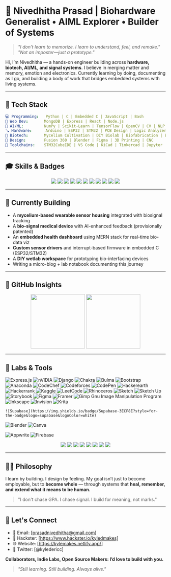# 🌱 Nivedhitha Prasad | Biohardware Generalist • AIML Explorer • Builder of Systems

> *"I don’t learn to memorize. I learn to understand, feel, and remake."*
> *"Not an imposter—just a prototype."*

Hi, I’m Nivedhitha — a hands-on engineer building across **hardware, biotech, AI/ML, and signal systems**. I believe in merging matter and memory, emotion and electronics. Currently learning by doing, documenting as I go, and building a body of work that bridges embedded systems with living systems.

---

## 🔧 Tech Stack

```yaml
💻 Programming:   Python | C | Embedded C | JavaScript | Bash  
📆 Web Dev:       MongoDB | Express | React | Node.js  
🧠 AI/ML:         NumPy | Scikit-Learn | TensorFlow | OpenCV | CV | NLP  
🪠 Hardware:      Arduino | ESP32 | STM32 | PCB Design | Logic Analyzers | Signal Processing  
🧪 Biotech:       Mycelium Cultivation | DIY Biolab | Biofabrication | Biomedical Devices  
🎨 Design:        Fusion 360 | Blender | Figma | 3D Printing | CNC  
🧰 Toolchains:    STM32CubeIDE | VS Code | KiCad | Tinkercad | Jupyter | Git & GitHub  
```

---

## 🎓 Skills & Badges

<p align="center">
  <img src="https://img.shields.io/badge/Python-3776AB?logo=python&logoColor=white&style=for-the-badge" />
  <img src="https://img.shields.io/badge/JavaScript-F7DF1E?logo=javascript&logoColor=black&style=for-the-badge" />
  <img src="https://img.shields.io/badge/MERN%20Stack-Node.js%20%7C%20React%20%7C%20Express%20%7C%20MongoDB-blue?style=for-the-badge" />
  <img src="https://img.shields.io/badge/C-00599C?logo=c&logoColor=white&style=for-the-badge" />
  <img src="https://img.shields.io/badge/Embedded%20C-hardware%20friendly-red?style=for-the-badge" />
  <img src="https://img.shields.io/badge/Fusion%20360-AE8C00?logo=autodesk&logoColor=white&style=for-the-badge" />
  <img src="https://img.shields.io/badge/Blender-F5792A?logo=blender&logoColor=white&style=for-the-badge" />
  <img src="https://img.shields.io/badge/TensorFlow-FF6F00?logo=tensorflow&logoColor=white&style=for-the-badge" />
  <img src="https://img.shields.io/badge/OpenCV-5C3EE8?logo=opencv&logoColor=white&style=for-the-badge" />
  <img src="https://img.shields.io/badge/Git-F05032?logo=git&logoColor=white&style=for-the-badge" />
  <img src="https://img.shields.io/badge/STM32CubeIDE-00ADD8?logo=stmicroelectronics&logoColor=white&style=for-the-badge" />
</p>

---

## 🚧 Currently Building

* A **mycelium-based wearable sensor housing** integrated with biosignal tracking
* A **bio-signal medical device** with AI-enhanced feedback (provisionally patented)
* An **embedded health dashboard** using MERN stack for real-time bio-data viz
* **Custom sensor drivers** and interrupt-based firmware in embedded C (ESP32/STM32)
* A **DIY wetlab workspace** for prototyping bio-interfacing devices
* Writing a micro-blog + lab notebook documenting this journey

---

## 🤖 GitHub Insights

<p align="center">
  <img src="https://github-readme-stats.vercel.app/api?username=yourusername&show_icons=true&theme=radical" height="170px" />
  <img src="https://github-readme-stats.vercel.app/api/top-langs/?username=yourusername&layout=compact&theme=radical" height="170px" />
</p>

---

## 🧪 Labs & Tools
![Express.js](https://img.shields.io/badge/express.js-%23404d59.svg?style=for-the-badge&logo=express&logoColor=%2361DAFB)
![nVIDIA](https://img.shields.io/badge/cuda-000000.svg?style=for-the-badge&logo=nVIDIA&logoColor=green)
![Django](https://img.shields.io/badge/django-%23092E20.svg?style=for-the-badge&logo=django&logoColor=white)
![Chakra](https://img.shields.io/badge/chakra-%234ED1C5.svg?style=for-the-badge&logo=chakraui&logoColor=white)
![Bulma](https://img.shields.io/badge/bulma-00D0B1?style=for-the-badge&logo=bulma&logoColor=white)
![Bootstrap](https://img.shields.io/badge/bootstrap-%238511FA.svg?style=for-the-badge&logo=bootstrap&logoColor=white)
![Anaconda](https://img.shields.io/badge/Anaconda-%2344A833.svg?style=for-the-badge&logo=anaconda&logoColor=white)
![CodeChef](https://img.shields.io/badge/CodeChef-%23964B00.svg?style=for-the-badge&logo=CodeChef&logoColor=white)
	![Codeforces](https://img.shields.io/badge/Codeforces-445f9d?style=for-the-badge&logo=Codeforces&logoColor=white)
	![CodePen](https://img.shields.io/badge/Codepen-000000?style=for-the-badge&logo=codepen&logoColor=white)
![Hackerearth](https://img.shields.io/badge/HackerEarth-%232C3454.svg?&style=for-the-badge&logo=HackerEarth&logoColor=Blue)
	![Hackerrank](https://img.shields.io/badge/-Hackerrank-2EC866?style=for-the-badge&logo=HackerRank&logoColor=white)
	![Kaggle](https://img.shields.io/badge/Kaggle-035a7d?style=for-the-badge&logo=kaggle&logoColor=white)
![LeetCode](https://img.shields.io/badge/LeetCode-000000?style=for-the-badge&logo=LeetCode&logoColor=#d16c06)
![Rhinoceros](https://img.shields.io/badge/Rhinoceros-801010?style=for-the-badge&logo=rhinoceros&logoColor=white)
	![Sketch](https://img.shields.io/badge/Sketch-FFB387?style=for-the-badge&logo=sketch&logoColor=black)
	![Sketch Up](https://img.shields.io/badge/SketchUp-005F9E?style=for-the-badge&logo=sketchup&logoColor=white)
	![Storybook](https://img.shields.io/badge/-Storybook-FF4785?style=for-the-badge&logo=storybook&logoColor=white)
![Figma](https://img.shields.io/badge/figma-%23F24E1E.svg?style=for-the-badge&logo=figma&logoColor=white)
	![Framer](https://img.shields.io/badge/Framer-black?style=for-the-badge&logo=framer&logoColor=blue)
	![Gimp Gnu Image Manipulation Program](https://img.shields.io/badge/Gimp-657D8B?style=for-the-badge&logo=gimp&logoColor=FFFFFF)
	![Inkscape](https://img.shields.io/badge/Inkscape-e0e0e0?style=for-the-badge&logo=inkscape&logoColor=080A13)
	![Invision](https://img.shields.io/badge/invision-FF3366?style=for-the-badge&logo=invision&logoColor=white)
	![Krita](https://img.shields.io/badge/Krita-203759?style=for-the-badge&logo=krita&logoColor=EEF37B)

	![Supabase](https://img.shields.io/badge/Supabase-3ECF8E?style=for-the-badge&logo=supabase&logoColor=white)
![Blender](https://img.shields.io/badge/blender-%23F5792A.svg?style=for-the-badge&logo=blender&logoColor=white)
	![Canva](https://img.shields.io/badge/Canva-%2300C4CC.svg?style=for-the-badge&logo=Canva&logoColor=white)

![Appwrite](https://img.shields.io/badge/Appwrite-%23FD366E.svg?style=for-the-badge&logo=appwrite&logoColor=white)
![Firebase](https://img.shields.io/badge/firebase-a08021?style=for-the-badge&logo=firebase&logoColor=ffcd34)

<p align="center">
  <img src="https://img.shields.io/badge/Editor-VSCode-blue?logo=visualstudiocode&style=flat-square" />
  <img src="https://img.shields.io/badge/Boards-Arduino%20%7C%20ESP32%20%7C%20STM32-green?style=flat-square" />
  <img src="https://img.shields.io/badge/Fabrication-3DPrinting%20%7C%20CNC-lightgrey?style=flat-square" />
  <img src="https://img.shields.io/badge/BioLab-DIY%20OpenBio-blueviolet?style=flat-square" />
  <img src="https://img.shields.io/badge/EDA-KiCad-orange?style=flat-square" />
  <img src="https://img.shields.io/badge/Debugger-LogicAnalyzer%20%7C%20Oscilloscope-critical?style=flat-square" />
  <img src="https://img.shields.io/badge/Toolchain-STM32CubeIDE%20%7C%20PlatformIO-informational?style=flat-square" />
  <img src="https://img.shields.io/badge/Stack-MERN%20%7C%20AIML%20%7C%20Hardware-blue?style=flat-square" />
</p>

---

## 🚶‍♂️ Philosophy

I learn by building. I design by feeling. My goal isn’t just to become employable, but to **become whole** — through systems that **heal, remember, and extend what it means to be human.**

> "I don't chase GPA. I chase signal. I build for meaning, not marks."

---

## 📢 Let's Connect

* 💌 Email: \[[prasadnivedhitha@gmail.com](mailto:prasadnivedhitha@gmail.com)]
* 🧪 Hackster: \[https://www.hackster.io/kyledmakes]
* 🌐 Website: \[https://kylemakes.netlify.app/]
* 🧵 Twitter: \[@kyledericc]

**Collaborators, Indie Labs, Open Source Makers: I’d love to build with you.**

> *"Still learning. Still building. Always alive."*
